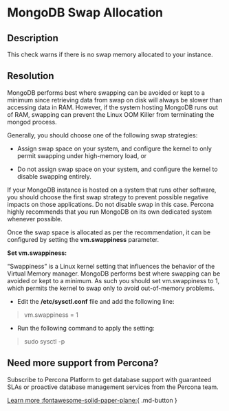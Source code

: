 # MongoDB Swap Allocation

## Description
This check warns if there is no swap memory allocated to your instance.

## Resolution

MongoDB performs best where swapping can be avoided or kept to a minimum since retrieving data from swap on disk will always be slower than accessing data in RAM. However, if the system hosting MongoDB runs out of RAM, swapping can prevent the Linux OOM Killer from terminating the mongod process.

Generally, you should choose one of the following swap strategies:


- Assign swap space on your system, and configure the kernel to only permit swapping under high-memory load, or


- Do not assign swap space on your system, and configure the kernel to disable swapping entirely.


If your MongoDB instance is hosted on a system that runs other software, you should choose the first swap strategy to prevent possible negative impacts on those applications. Do not disable swap in this case. Percona highly recommends that you run MongoDB on its own dedicated system whenever possible.

Once the swap space is allocated as per the recommendation, it can be configured by setting the **vm.swappiness** parameter.

**Set vm.swappiness:**

“Swappiness” is a Linux kernel setting that influences the behavior of the Virtual Memory manager. MongoDB performs best where swapping can be avoided or kept to a minimum. As such you should set vm.swappiness to 1, which permits the kernel to swap only to avoid out-of-memory problems.

- Edit the **/etc/sysctl.conf** file and add the following line:

> vm.swappiness = 1

- Run the following command to apply the setting:

> sudo sysctl -p


## Need more support from Percona?
Subscribe to Percona Platform to get database support with guaranteed SLAs or proactive database management services from the Percona team.

[Learn more :fontawesome-solid-paper-plane:](https://per.co.na/subscribe){ .md-button }
